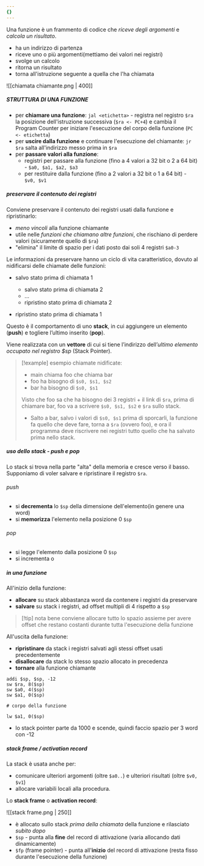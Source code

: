 ```yaml
---
{}
---
```

Una funzione è un frammento di codice che *riceve degli argomenti* e *calcola un risultato*.
- ha un indirizzo di partenza
- riceve uno o più argomenti(mettiamo dei valori nei registri)
- svolge un calcolo
- ritorna un risultato
- torna all'istruzione seguente a quella che l'ha chiamata
 
![[chiamata chiamante.png | 400]]

##### STRUTTURA DI UNA FUNZIONE
 - per **chiamare una funzione**: `jal <etichetta>` - registra nel registro `$ra` la posizione dell'istruzione successiva (`$ra <- PC+4`) e cambia il Program Counter per iniziare l'esecuzione del corpo della funzione (`PC <- etichetta`)
- per **uscire dalla funzione** e continuare l'esecuzione del chiamante: `jr $ra` salta all'indirizzo messo prima in `$ra` 
- per **passare valori alla funzione**: 
	- registri per passare alla funzione (fino a 4 valori a 32 bit o 2 a 64 bit) - `$a0, $a1, $a2, $a3`
	- per restituire dalla funzione (fino a 2 valori a 32 bit o 1 a 64 bit) - `$v0, $v1`

##### preservare il contenuto dei registri
Conviene preservare il contenuto dei registri usati dalla funzione e ripristinarlo:
- *meno vincoli* alla funzione chiamante
- utile nelle *funzioni che chiamano altre funzioni*, che rischiano di perdere valori (sicuramente quello di `$ra`)
- "elimina" il limite di spazio per i dati posto dai soli 4 registri `$a0-3`

Le informazioni da preservare hanno un ciclo di vita caratteristico, dovuto al nidificarsi delle chiamate delle funzioni:
- salvo stato prima di chiamata 1
 
	- salvo stato prima di chiamata 2
	- ...
	- ripristino stato prima di chiamata 2
 
- ripristino stato prima di chiamata 1
 
Questo è il comportamento di uno **stack**, in cui
aggiungere un elemento (**push**) e togliere l’ultimo inserito (**pop**).

Viene realizzata con un **vettore** di cui si tiene l’indirizzo dell’*ultimo elemento occupato nel registro $sp* (Stack Pointer).

>[!example] esempio chiamate nidificate:
>- main chiama foo che chiama bar
>- foo ha bisogno di `$s0, $s1, $s2`
>- bar ha bisogno di `$s0, $s1`
> 
>Visto che foo sa che ha bisogno dei 3 registri + il link di `$ra`, prima di chiamare bar, foo va a scrivere `$s0, $s1, $s2` e `$ra` sullo stack.
>- Salto a bar, salvo i valori di `$s0, $s1` prima di sporcarli, la funzione fa quello che deve fare, torna a `$ra` (ovvero foo), e ora il programma deve riscrivere nei registri tutto quello che ha salvato prima nello stack.

##### uso dello stack - push e pop
Lo stack si trova nella parte "alta" della memoria e cresce verso il basso.
Supponiamo di voler salvare e ripristinare il registro `$ra`.

###### push
- si **decrementa** lo `$sp` della dimensione dell'elemento(in genere una word)
- si **memorizza** l'elemento nella posizione 0 `$sp`
 
###### pop
- si legge l'elemento dalla posizione 0 `$sp`
- si incrementa o



##### in una funzione

All'inizio della funzione:
- **allocare** su stack abbastanza word da contenere i registri da preservare
- **salvare** su stack i registri, ad offset multipli di 4 rispetto a `$sp`

>[!tip] nota bene
conviene allocare tutto lo spazio assieme per avere offset che restano costanti durante tutta l'esecuzione della funzione

All'uscita della funzione:
- **ripristinare** da stack i registri salvati agli stessi offset usati precedentemente
- **disallocare** da stack lo stesso spazio allocato in precedenza
- **tornare** alla funzione chiamante

```
addi $sp, $sp, -12 
sw $ra, 8($sp)
sw $a0, 4($sp)
sw $a1, 0($sp)

# corpo della funzione

lw $a1, 0($sp)

```
- lo stack pointer parte da 1000 e scende, quindi faccio spazio per 3 word con -12

##### stack frame / activation record
La stack è usata anche per:
- comunicare ulteriori argomenti (oltre `$a0..`) e ulteriori risultati (oltre `$v0, $v1`)
- allocare variabili locali alla procedura.
 
Lo **stack frame** o **activation record**:
 
![[stack frame.png | 250]]
- è allocato sullo stack *prima della chiamata* della funzione e rilasciato *subito dopo*
- `$sp` - punta alla **fine** del record di attivazione (varia allocando dati dinamicamente)
- `$fp` (frame pointer) - punta all'**inizio** del record di attivazione (resta fisso durante l'esecuzione della funzione)
 
